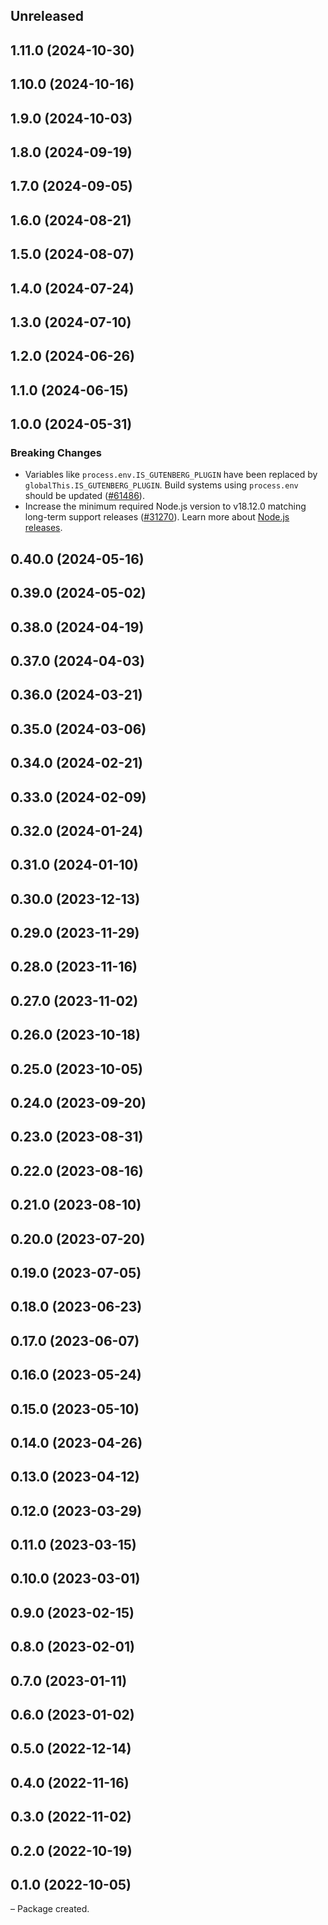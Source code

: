 <!-- Learn how to maintain this file at https://github.com/WordPress/gutenberg/tree/HEAD/packages#maintaining-changelogs. -->

## Unreleased

## 1.11.0 (2024-10-30)

## 1.10.0 (2024-10-16)

## 1.9.0 (2024-10-03)

## 1.8.0 (2024-09-19)

## 1.7.0 (2024-09-05)

## 1.6.0 (2024-08-21)

## 1.5.0 (2024-08-07)

## 1.4.0 (2024-07-24)

## 1.3.0 (2024-07-10)

## 1.2.0 (2024-06-26)

## 1.1.0 (2024-06-15)

## 1.0.0 (2024-05-31)

### Breaking Changes

-   Variables like `process.env.IS_GUTENBERG_PLUGIN` have been replaced by `globalThis.IS_GUTENBERG_PLUGIN`. Build systems using `process.env` should be updated ([#61486](https://github.com/WordPress/gutenberg/pull/61486)).
-   Increase the minimum required Node.js version to v18.12.0 matching long-term support releases ([#31270](https://github.com/WordPress/gutenberg/pull/61930)). Learn more about [Node.js releases](https://nodejs.org/en/about/previous-releases).

## 0.40.0 (2024-05-16)

## 0.39.0 (2024-05-02)

## 0.38.0 (2024-04-19)

## 0.37.0 (2024-04-03)

## 0.36.0 (2024-03-21)

## 0.35.0 (2024-03-06)

## 0.34.0 (2024-02-21)

## 0.33.0 (2024-02-09)

## 0.32.0 (2024-01-24)

## 0.31.0 (2024-01-10)

## 0.30.0 (2023-12-13)

## 0.29.0 (2023-11-29)

## 0.28.0 (2023-11-16)

## 0.27.0 (2023-11-02)

## 0.26.0 (2023-10-18)

## 0.25.0 (2023-10-05)

## 0.24.0 (2023-09-20)

## 0.23.0 (2023-08-31)

## 0.22.0 (2023-08-16)

## 0.21.0 (2023-08-10)

## 0.20.0 (2023-07-20)

## 0.19.0 (2023-07-05)

## 0.18.0 (2023-06-23)

## 0.17.0 (2023-06-07)

## 0.16.0 (2023-05-24)

## 0.15.0 (2023-05-10)

## 0.14.0 (2023-04-26)

## 0.13.0 (2023-04-12)

## 0.12.0 (2023-03-29)

## 0.11.0 (2023-03-15)

## 0.10.0 (2023-03-01)

## 0.9.0 (2023-02-15)

## 0.8.0 (2023-02-01)

## 0.7.0 (2023-01-11)

## 0.6.0 (2023-01-02)

## 0.5.0 (2022-12-14)

## 0.4.0 (2022-11-16)

## 0.3.0 (2022-11-02)

## 0.2.0 (2022-10-19)

## 0.1.0 (2022-10-05)

– Package created.
